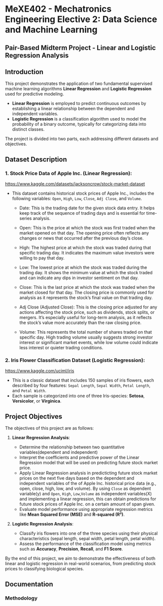 # MeXE402 - Mechatronics Engineering Elective 2: Data Science and Machine Learning 
## Pair-Based Midterm Project - Linear and Logistic Regression Analysis

## Introduction

This project demonstrates the application of two fundamental supervised machine learning algorithms **Linear Regression** and **Logistic Regression** used for predictive modeling.

- **Linear Regression** is employed to predict continuous outcomes by establishing a linear relationship between the dependent and independent variables.
- **Logistic Regression** is a classification algorithm used to model the probability of a binary outcome, typically for categorizing data into distinct classes.

The project is divided into two parts, each addressing different datasets and objectives.

## Dataset Description

### 1. **Stock Price Data of Apple Inc. (Linear Regression)**:
https://www.kaggle.com/datasets/jacksoncrow/stock-market-dataset 
   - This dataset contains historical stock prices of Apple Inc., includes the following variables: `Open`, `High`, `Low`, `Close`, `Adj Close`, and `Volume`.
     
        - Date: This is the trading date for the given stock data entry. It helps keep track of the sequence of trading days and is essential for time-series analysis.

        - Open: This is the price at which the stock was first traded when the market opened on that day. The opening price often reflects any changes or news that occurred after the previous day’s close.

        - High: The highest price at which the stock was traded during that specific trading day. It indicates the maximum value investors were willing to pay that day.

        - Low: The lowest price at which the stock was traded during the trading day. It shows the minimum value at which the stock traded and can indicate any dips in investor sentiment on that day.

        - Close: This is the last price at which the stock was traded when the market closed for that day. The closing price is commonly used for analysis as it represents the stock’s final value on that trading day.

        - Adj Close (Adjusted Close): This is the closing price adjusted for any actions affecting the stock price, such as dividends, stock splits, or mergers. It’s especially useful for long-term analysis, as it reflects the stock’s value more accurately than the raw closing price.

        - Volume: This represents the total number of shares traded on that specific day. High trading volume usually suggests strong investor interest or significant market events, while low volume could indicate less interest or quieter trading conditions.
   

### 2. **Iris Flower Classification Dataset (Logistic Regression)**:
https://www.kaggle.com/uciml/iris
   - This is a classic dataset that includes 150 samples of iris flowers, each described by four features: `Sepal Length`, `Sepal Width`, `Petal Length`, and `Petal Width`.
   - Each sample is categorized into one of three Iris-species: **Setosa**, **Versicolor**, or **Virginica**.
     
## Project Objectives

The objectives of this project are as follows:

1. **Linear Regression Analysis**:
   - Determine the relationship between two quantitative variables(dependent and independent)
   - Interpret the coefficients and predictive power of the Linear Regression model that will be used on predicting future stock market price.
   - Apply Linear Regression analysis in predicticting future stock market prices on the next five days based on the dependent and independent variables of the of Apple Inc. historical price data (e.g., open, close, high, low, and volume). By using `Close` as dependent variable(y) and `Open`, `High`, `Low`,`Volume` as independent variables(X) and implementing a linear regression, this can obtain predictions for future stock prices of Apple Inc. on a certain amount of span given. 
   - Evaluate model performance using appropriate regression metrics like **Mean Squared Error (MSE)** and **R-squared (R²)**.

2. **Logistic Regression Analysis**:
   - Classify iris flowers into one of the three species using their physical characteristics (sepal length, sepal width, petal length, petal width).
   - Assess the performance of the classification model using metrics such as **Accuracy**, **Precision**, **Recall**, and **F1 Score**.

By the end of this project, we aim to demonstrate the effectiveness of both linear and logistic regression in real-world scenarios, from predicting stock prices to classifying biological species.

## Documentation
### Methodology


